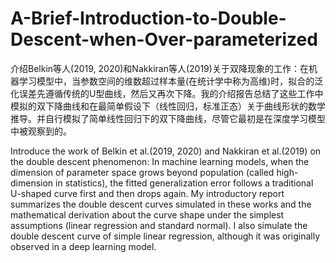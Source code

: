 # A-Brief-Introduction-to-Double-Descent-when-Over-parameterized
介绍Belkin等人(2019, 2020)和Nakkiran等人(2019)关于双降现象的工作：在机器学习模型中，当参数空间的维数超过样本量(在统计学中称为高维)时，拟合的泛化误差先遵循传统的U型曲线，然后又再次下降。我的介绍报告总结了这些工作中模拟的双下降曲线和在最简单假设下（线性回归，标准正态）关于曲线形状的数学推导。并自行模拟了简单线性回归下的双下降曲线，尽管它最初是在深度学习模型中被观察到的。

Introduce the work of Belkin et al.(2019, 2020) and Nakkiran et al.(2019) on the double descent phenomenon: In machine learning models, when the dimension of parameter space grows beyond population (called high-dimension in statistics), the fitted generalization error follows a traditional U-shaped curve first and then drops again. My introductory report summarizes the double descent curves simulated in these works and the mathematical derivation about the curve shape under the simplest assumptions (linear regression and standard normal). I also simulate the double descent curve of simple linear regression, although it was originally observed in a deep learning model.
